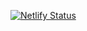 [![Netlify Status](https://api.netlify.com/api/v1/badges/b2fe9016-b27b-4136-96de-a251637dd728/deploy-status)](https://app.netlify.com/sites/wai-eval-standards/deploys)